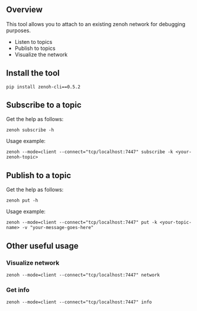 ## Overview

This tool allows you to attach to an existing zenoh network for debugging purposes.

- Listen to topics
- Publish to topics
- Visualize the network
## Install the tool

```
pip install zenoh-cli==0.5.2
```

## Subscribe to a topic

Get the help as follows:
```
zenoh subscribe -h
```

Usage example:
```
zenoh --mode=client --connect="tcp/localhost:7447" subscribe -k <your-zenoh-topic>
```

## Publish to a topic

Get the help as follows:
```
zenoh put -h
```

Usage example:
```
zenoh --mode=client --connect="tcp/localhost:7447" put -k <your-topic-name> -v "your-message-goes-here"
```

## Other useful usage

### Visualize network

```
zenoh --mode=client --connect="tcp/localhost:7447" network
```

### Get info

```
zenoh --mode=client --connect="tcp/localhost:7447" info
```
